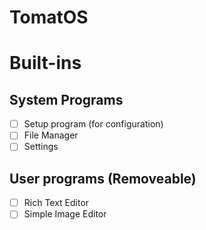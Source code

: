 # TomatOS

# Built-ins
## System Programs
- [ ] Setup program (for configuration)
- [ ] File Manager
- [ ] Settings

## User programs (Removeable)
- [ ] Rich Text Editor
- [ ] Simple Image Editor